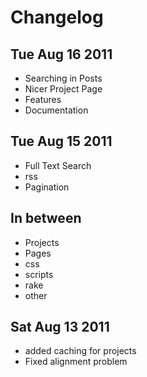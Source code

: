 Changelog
=========

Tue Aug 16 2011
---------------
* Searching in Posts
* Nicer Project Page
* Features
* Documentation

Tue Aug 15 2011
---------------
* Full Text Search 
* rss
* Pagination
 
               
In between 
----------
* Projects
* Pages
* css
* scripts 
* rake
* other 

Sat Aug 13 2011
------------------------------
* added caching for projects
* Fixed alignment problem 
